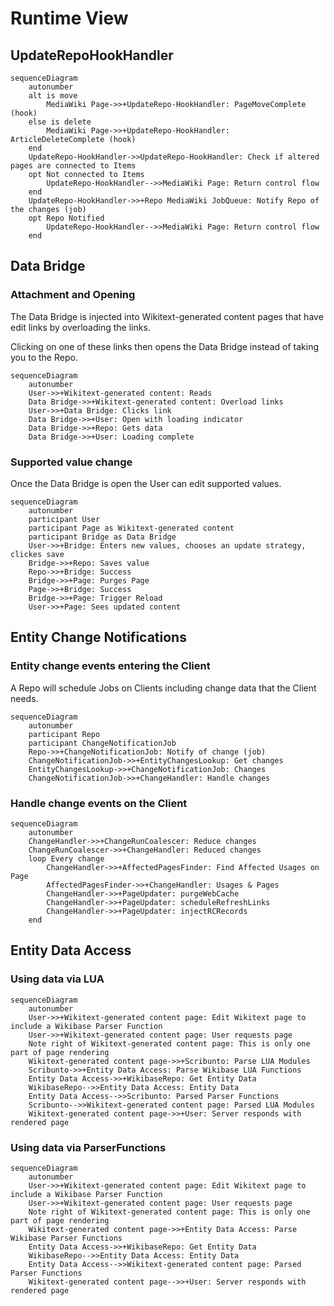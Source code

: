 # Runtime View

## UpdateRepoHookHandler

```mermaid
sequenceDiagram
    autonumber
    alt is move
        MediaWiki Page->>+UpdateRepo-HookHandler: PageMoveComplete (hook)
    else is delete
        MediaWiki Page->>+UpdateRepo-HookHandler: ArticleDeleteComplete (hook)
    end
    UpdateRepo-HookHandler->>UpdateRepo-HookHandler: Check if altered pages are connected to Items
    opt Not connected to Items
        UpdateRepo-HookHandler-->>MediaWiki Page: Return control flow
    end
    UpdateRepo-HookHandler->>+Repo MediaWiki JobQueue: Notify Repo of the changes (job)
    opt Repo Notified
        UpdateRepo-HookHandler-->>MediaWiki Page: Return control flow
    end
```

## Data Bridge

### Attachment and Opening

The Data Bridge is injected into Wikitext-generated content pages that have edit links by overloading the links.

Clicking on one of these links then opens the Data Bridge instead of taking you to the Repo.

```mermaid
sequenceDiagram
    autonumber
    User->>+Wikitext-generated content: Reads
    Data Bridge->>+Wikitext-generated content: Overload links
    User->>+Data Bridge: Clicks link
    Data Bridge->>+User: Open with loading indicator
    Data Bridge->>+Repo: Gets data
    Data Bridge->>+User: Loading complete
```

### Supported value change

Once the Data Bridge is open the User can edit supported values.

```mermaid
sequenceDiagram
    autonumber
    participant User
    participant Page as Wikitext-generated content
    participant Bridge as Data Bridge
    User->>+Bridge: Enters new values, chooses an update strategy, clickes save
    Bridge->>+Repo: Saves value
    Repo->>+Bridge: Success
    Bridge->>+Page: Purges Page
    Page->>+Bridge: Success
    Bridge->>+Page: Trigger Reload
    User->>+Page: Sees updated content
```

## Entity Change Notifications

### Entity change events entering the Client

A Repo will schedule Jobs on Clients including change data that the Client needs.

```mermaid
sequenceDiagram
    autonumber
    participant Repo
    participant ChangeNotificationJob
    Repo->>+ChangeNotificationJob: Notify of change (job)
    ChangeNotificationJob->>+EntityChangesLookup: Get changes
    EntityChangesLookup->>+ChangeNotificationJob: Changes
    ChangeNotificationJob->>+ChangeHandler: Handle changes
```

### Handle change events on the Client

```mermaid
sequenceDiagram
    autonumber
    ChangeHandler->>+ChangeRunCoalescer: Reduce changes
    ChangeRunCoalescer->>+ChangeHandler: Reduced changes
    loop Every change
        ChangeHandler->>+AffectedPagesFinder: Find Affected Usages on Page
        AffectedPagesFinder->>+ChangeHandler: Usages & Pages
        ChangeHandler->>+PageUpdater: purgeWebCache
        ChangeHandler->>+PageUpdater: scheduleRefreshLinks
        ChangeHandler->>+PageUpdater: injectRCRecords
    end
```

## Entity Data Access

### Using data via LUA

```mermaid
sequenceDiagram
    autonumber
    User->>+Wikitext-generated content page: Edit Wikitext page to include a Wikibase Parser Function
    User->>+Wikitext-generated content page: User requests page
    Note right of Wikitext-generated content page: This is only one part of page rendering
    Wikitext-generated content page->>+Scribunto: Parse LUA Modules
    Scribunto->>+Entity Data Access: Parse Wikibase LUA Functions
    Entity Data Access->>+WikibaseRepo: Get Entity Data
    WikibaseRepo-->>Entity Data Access: Entity Data
    Entity Data Access-->>Scribunto: Parsed Parser Functions
    Scribunto-->>Wikitext-generated content page: Parsed LUA Modules
    Wikitext-generated content page->>+User: Server responds with rendered page
```

### Using data via ParserFunctions

```mermaid
sequenceDiagram
    autonumber
    User->>+Wikitext-generated content page: Edit Wikitext page to include a Wikibase Parser Function
    User->>+Wikitext-generated content page: User requests page
    Note right of Wikitext-generated content page: This is only one part of page rendering
    Wikitext-generated content page->>+Entity Data Access: Parse Wikibase Parser Functions
    Entity Data Access->>+WikibaseRepo: Get Entity Data
    WikibaseRepo-->>Entity Data Access: Entity Data
    Entity Data Access-->>Wikitext-generated content page: Parsed Parser Functions
    Wikitext-generated content page-->>+User: Server responds with rendered page
```
